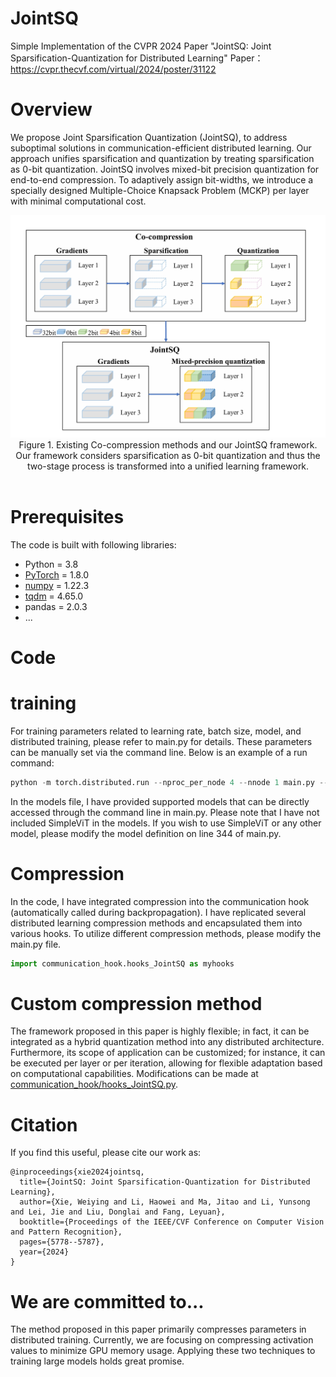 # JointSQ
 Simple Implementation of the CVPR 2024 Paper "JointSQ: Joint Sparsification-Quantization for Distributed Learning"
 Paper：https://cvpr.thecvf.com/virtual/2024/poster/31122
# Overview
  We propose Joint Sparsification Quantization (JointSQ), to address suboptimal solutions in communication-efficient distributed learning. Our approach unifies sparsification and quantization by treating sparsification as 0-bit quantization. JointSQ involves mixed-bit precision quantization for end-to-end compression. To adaptively assign bit-widths, we introduce a specially designed Multiple-Choice Knapsack Problem (MCKP) per layer with minimal computational cost.
<p align="center">
<img src="JointSQ.png" width="700"><br/>
 Figure 1. Existing Co-compression methods and our JointSQ framework. Our framework considers sparsification as 0-bit quantization and thus the two-stage process is transformed into a unified learning framework.  <br/><br/>

# Prerequisites
 The code is built with following libraries:
- Python = 3.8
- [PyTorch](https://github.com/pytorch/pytorch) = 1.8.0
- [numpy](https://github.com/numpy/numpy) = 1.22.3
- [tqdm](https://github.com/tqdm/tqdm) = 4.65.0
- pandas = 2.0.3
- ...

 # Code
  # training
   For training parameters related to learning rate, batch size, model, and distributed training, please refer to main.py for details. These parameters can be manually set via the command line. Below is an example of a run command:
   ```python
   python -m torch.distributed.run --nproc_per_node 4 --nnode 1 main.py --with_gc
```
In the models file, I have provided supported models that can be directly accessed through the command line in main.py. Please note that I have not included SimpleViT in the models. If you wish to use SimpleViT or any other model, please modify the model definition on line 344 of main.py. 
  # Compression
  In the code, I have integrated compression into the communication hook (automatically called during backpropagation). I have replicated several distributed learning compression methods and encapsulated them into various hooks. To utilize different compression methods, please modify the main.py file.
   ```python
   import communication_hook.hooks_JointSQ as myhooks
```
 # Custom compression method
 The framework proposed in this paper is highly flexible; in fact, it can be integrated as a hybrid quantization method into any distributed architecture. Furthermore, its scope of application can be customized; for instance, it can be executed per layer or per iteration, allowing for flexible adaptation based on computational capabilities. Modifications can be made at [communication_hook/hooks_JointSQ.py](communication_hook/hooks_JointSQ.py).

# Citation

If you find this useful, please cite our work as:

```
@inproceedings{xie2024jointsq,
  title={JointSQ: Joint Sparsification-Quantization for Distributed Learning},
  author={Xie, Weiying and Li, Haowei and Ma, Jitao and Li, Yunsong and Lei, Jie and Liu, Donglai and Fang, Leyuan},
  booktitle={Proceedings of the IEEE/CVF Conference on Computer Vision and Pattern Recognition},
  pages={5778--5787},
  year={2024}
}
```
# We are committed to...

 The method proposed in this paper primarily compresses parameters in distributed training. Currently, we are focusing on compressing activation values to minimize GPU memory usage. Applying these two techniques to training large models holds great promise.
